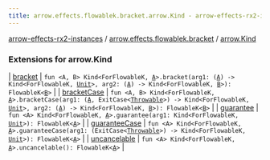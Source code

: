 ```yaml
---
title: arrow.effects.flowablek.bracket.arrow.Kind - arrow-effects-rx2-instances
---
```


[arrow-effects-rx2-instances](../../index.html) / [arrow.effects.flowablek.bracket](../index.html) / [arrow.Kind](./index.html)

### Extensions for arrow.Kind

| [bracket](bracket.html) | `fun <A, B> Kind<ForFlowableK, `[`A`](bracket.html#A)`>.bracket(arg1: (`[`A`](bracket.html#A)`) -> Kind<ForFlowableK, `[`Unit`](https://kotlinlang.org/api/latest/jvm/stdlib/kotlin/-unit/index.html)`>, arg2: (`[`A`](bracket.html#A)`) -> Kind<ForFlowableK, `[`B`](bracket.html#B)`>): FlowableK<`[`B`](bracket.html#B)`>` |
| [bracketCase](bracket-case.html) | `fun <A, B> Kind<ForFlowableK, `[`A`](bracket-case.html#A)`>.bracketCase(arg1: (`[`A`](bracket-case.html#A)`, ExitCase<`[`Throwable`](https://kotlinlang.org/api/latest/jvm/stdlib/kotlin/-throwable/index.html)`>) -> Kind<ForFlowableK, `[`Unit`](https://kotlinlang.org/api/latest/jvm/stdlib/kotlin/-unit/index.html)`>, arg2: (`[`A`](bracket-case.html#A)`) -> Kind<ForFlowableK, `[`B`](bracket-case.html#B)`>): FlowableK<`[`B`](bracket-case.html#B)`>` |
| [guarantee](guarantee.html) | `fun <A> Kind<ForFlowableK, `[`A`](guarantee.html#A)`>.guarantee(arg1: Kind<ForFlowableK, `[`Unit`](https://kotlinlang.org/api/latest/jvm/stdlib/kotlin/-unit/index.html)`>): FlowableK<`[`A`](guarantee.html#A)`>` |
| [guaranteeCase](guarantee-case.html) | `fun <A> Kind<ForFlowableK, `[`A`](guarantee-case.html#A)`>.guaranteeCase(arg1: (ExitCase<`[`Throwable`](https://kotlinlang.org/api/latest/jvm/stdlib/kotlin/-throwable/index.html)`>) -> Kind<ForFlowableK, `[`Unit`](https://kotlinlang.org/api/latest/jvm/stdlib/kotlin/-unit/index.html)`>): FlowableK<`[`A`](guarantee-case.html#A)`>` |
| [uncancelable](uncancelable.html) | `fun <A> Kind<ForFlowableK, `[`A`](uncancelable.html#A)`>.uncancelable(): FlowableK<`[`A`](uncancelable.html#A)`>` |


